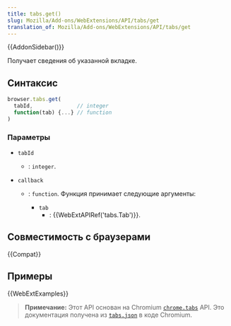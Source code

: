 ```yaml
---
title: tabs.get()
slug: Mozilla/Add-ons/WebExtensions/API/tabs/get
translation_of: Mozilla/Add-ons/WebExtensions/API/tabs/get
---
```


{{AddonSidebar()}}

Получает сведения об указанной вкладке.

## Синтаксис

```js
browser.tabs.get(
  tabId,              // integer
  function(tab) {...} // function
)
```

### Параметры

- `tabId`
  - : `integer`.
- `callback`

  - : `function`. Функция принимает следующие аргументы:

    - `tab`
      - : {{WebExtAPIRef('tabs.Tab')}}.

## Совместимость с браузерами

{{Compat}}

## Примеры

{{WebExtExamples}}

> **Примечание:** Этот API основан на Chromium [`chrome.tabs`](https://developer.chrome.com/extensions/tabs#method-get) API. Это документация получена из [`tabs.json`](https://chromium.googlesource.com/chromium/src/+/master/chrome/common/extensions/api/tabs.json) в коде Chromium.

<!--
// Copyright 2015 The Chromium Authors. All rights reserved.
//
// Redistribution and use in source and binary forms, with or without
// modification, are permitted provided that the following conditions are
// met:
//
//    * Redistributions of source code must retain the above copyright
// notice, this list of conditions and the following disclaimer.
//    * Redistributions in binary form must reproduce the above
// copyright notice, this list of conditions and the following disclaimer
// in the documentation and/or other materials provided with the
// distribution.
//    * Neither the name of Google Inc. nor the names of its
// contributors may be used to endorse or promote products derived from
// this software without specific prior written permission.
//
// THIS SOFTWARE IS PROVIDED BY THE COPYRIGHT HOLDERS AND CONTRIBUTORS
// "AS IS" AND ANY EXPRESS OR IMPLIED WARRANTIES, INCLUDING, BUT NOT
// LIMITED TO, THE IMPLIED WARRANTIES OF MERCHANTABILITY AND FITNESS FOR
// A PARTICULAR PURPOSE ARE DISCLAIMED. IN NO EVENT SHALL THE COPYRIGHT
// OWNER OR CONTRIBUTORS BE LIABLE FOR ANY DIRECT, INDIRECT, INCIDENTAL,
// SPECIAL, EXEMPLARY, OR CONSEQUENTIAL DAMAGES (INCLUDING, BUT NOT
// LIMITED TO, PROCUREMENT OF SUBSTITUTE GOODS OR SERVICES; LOSS OF USE,
// DATA, OR PROFITS; OR BUSINESS INTERRUPTION) HOWEVER CAUSED AND ON ANY
// THEORY OF LIABILITY, WHETHER IN CONTRACT, STRICT LIABILITY, OR TORT
// (INCLUDING NEGLIGENCE OR OTHERWISE) ARISING IN ANY WAY OUT OF THE USE
// OF THIS SOFTWARE, EVEN IF ADVISED OF THE POSSIBILITY OF SUCH DAMAGE.
-->
